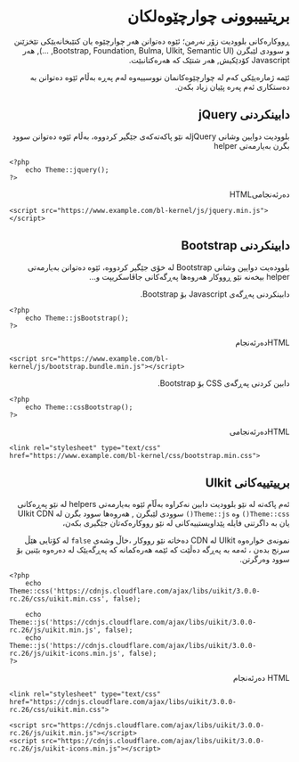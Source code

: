 <div dir="rtl">
	
# بریتییبوونی چوارچێوەلکان
<!-- position: 7 -->

ڕووکارەکانی بلوودیت زۆر نەرمن؛ ئێوە دەتوانن هەر چوارچێوە یان کتێبخانەیێکی تێخزێنن و سوودی لێبگرن (Bootstrap, Foundation, Bulma, UIkit, Semantic UI, ...), هەر Javascript کۆدێکیش, هەر شتێک کە هەرەکتانبێت.

ئێمە ژمارەیێکی کەم لە چوارچێوەکانمان نووسییەوە لەم پەڕە بەڵام ئێوە دەتوانن بە دەستکاری ئەم پەرە پێیان زیاد بکەن.

<h2 id="jquery">دابینکردنی jQuery</h2>

بلوودیت دوایین وشانی jQueryلە نێو پاکەتەکەی جێگیر کردووە، بەڵام ئێوە دەتوانن سوود بگرن بەیارمەتی helper
</div>

```
<?php
	echo Theme::jquery();
?>
```

<div dir="rtl">
 دەرئەنجامیHTML
</div>

```
<script src="https://www.example.com/bl-kernel/js/jquery.min.js"></script>
```
<div dir="rtl">
<h2 id="bootstrap">دابینکردنی Bootstrap</h2>

بلوودەیت دوایین وشانی  Bootstrap لە خۆی جێگیر کردووە، ئێوە دەتوانن بەیارمەتی helper بیخەنە نێو ڕووکار هەروەها پەڕگەکانی جاڤاسکریپت و...

دابینکردنی پەڕگەی  Javascript بۆ Bootstrap.
</div>

```
<?php
	echo Theme::jsBootstrap();
?>
```
<div dir="rtl">
 HTMLدەرئەنجام
</div>

```
<script src="https://www.example.com/bl-kernel/js/bootstrap.bundle.min.js"></script>
```
<div dir="rtl">
دابین کردنی پەڕگەی CSS بۆ Bootstrap.
</div>

```
<?php
	echo Theme::cssBootstrap();
?>
```

<div dir="rtl">
 HTMLدەرئەنجامی
</div>

```
<link rel="stylesheet" type="text/css" href="https://www.example.com/bl-kernel/css/bootstrap.min.css">
```
<div dir="rtl">
<h2 id="uikit">برییتییەکانی UIkit</h2>

ئەم پاکەتە لە نێو بلوودیت دابین نەکراوە بەڵآم ئێوە بەیارمەتی  helpers  لە نێو پەڕەکانی `Theme::css()` وە `Theme::js()` سوودی لێبگرن , هەروەها سوود بگرن لە UIkit CDN یان بە داگرتنی فایلە پێداویستییەکانی لە نێو رووکارەکەتان جێگیری بکەن،

نمونەی خوارەوە UIkit لە CDN دەخاتە نێو رووکار ،خاڵ وشەی `false` لە کۆتایی هێڵ سرنج بدەن ، ئەمە بە پەڕگە دەڵێت کە ئێمە هەرەکمانە کە پەڕگەیێک لە دەرەوە بێنین بۆ سوود وەرگرتن.
</div>

```
<?php
	echo Theme::css('https://cdnjs.cloudflare.com/ajax/libs/uikit/3.0.0-rc.26/css/uikit.min.css', false);

	echo Theme::js('https://cdnjs.cloudflare.com/ajax/libs/uikit/3.0.0-rc.26/js/uikit.min.js', false);
	echo Theme::js('https://cdnjs.cloudflare.com/ajax/libs/uikit/3.0.0-rc.26/js/uikit-icons.min.js', false);
?>
```
<div dir="rtl">
HTML دەرئەنجام
</div>

```
<link rel="stylesheet" type="text/css" href="https://cdnjs.cloudflare.com/ajax/libs/uikit/3.0.0-rc.26/css/uikit.min.css">

<script src="https://cdnjs.cloudflare.com/ajax/libs/uikit/3.0.0-rc.26/js/uikit.min.js"></script>
<script src="https://cdnjs.cloudflare.com/ajax/libs/uikit/3.0.0-rc.26/js/uikit-icons.min.js"></script>
```
